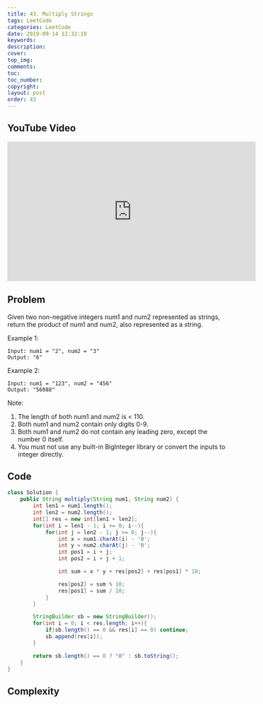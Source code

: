 ```yaml
---
title: 43. Multiply Strings
tags: LeetCode
categories: LeetCode
date: 2019-09-14 12:32:19
keywords:
description:
cover:
top_img:
comments:
toc:
toc_number:
copyright:
layout: post
order: 43
---
```


## YouTube Video

<iframe width="560" height="315" src="https://www.youtube.com/embed/kY7SI207GAk" frameborder="0" allow="accelerometer; autoplay; encrypted-media; gyroscope; picture-in-picture" allowfullscreen></iframe>

## Problem

Given two non-negative integers num1 and num2 represented as strings, return the product of num1 and num2, also represented as a string.

Example 1:

```
Input: num1 = "2", num2 = "3"
Output: "6"
```

Example 2:

```
Input: num1 = "123", num2 = "456"
Output: "56088"
```

Note:

1. The length of both num1 and num2 is < 110.
2. Both num1 and num2 contain only digits 0-9.
3. Both num1 and num2 do not contain any leading zero, except the number 0 itself.
4. You must not use any built-in BigInteger library or convert the inputs to integer directly.

## Code

```java
class Solution {
    public String multiply(String num1, String num2) {
        int len1 = num1.length();
        int len2 = num2.length();
        int[] res = new int[len1 + len2];
        for(int i = len1 - 1; i >= 0; i--){
            for(int j = len2 - 1; j >= 0; j--){
                int x = num1.charAt(i) - '0';
                int y = num2.charAt(j) - '0';
                int pos1 = i + j;
                int pos2 = i + j + 1;

                int sum = x * y + res[pos2] + res[pos1] * 10;

                res[pos2] = sum % 10;
                res[pos1] = sum / 10;
            }
        }

        StringBuilder sb = new StringBuilder();
        for(int i = 0; i < res.length; i++){
            if(sb.length() == 0 && res[i] == 0) continue;
            sb.append(res[i]);
        }

        return sb.length() == 0 ? "0" : sb.toString();
    }
}
```

## Complexity
